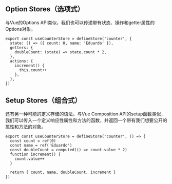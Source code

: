 ## Option Stores（选项式）

与Vue的Options API类似，我们也可以传递带有状态、操作和getter属性的Options对象。

```
export const useCounterStore = defineStore('counter', {
  state: () => ({ count: 0, name: 'Eduardo' }),
  getters: {
    doubleCount: (state) => state.count * 2,
  },
  actions: {
    increment() {
      this.count++
    },
  },
})
```

## Setup Stores（组合式）

还有另一种可能的定义存储的语法。与Vue Composition API的setup函数类似，我们可以传入一个定义响应性属性和方法的函数，并返回一个带有我们想要公开的属性和方法的对象。

```
export const useCounterStore = defineStore('counter', () => {
  const count = ref(0)
  const name = ref('Eduardo')
  const doubleCount = computed(() => count.value * 2)
  function increment() {
    count.value++
  }

  return { count, name, doubleCount, increment }
})
```

